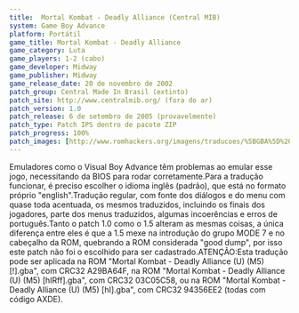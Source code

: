 ```yaml
---
title:  Mortal Kombat - Deadly Alliance (Central MIB)
system: Game Boy Advance
platform: Portátil
game_title: Mortal Kombat - Deadly Alliance
game_category: Luta
game_players: 1-2 (cabo)
game_developer: Midway
game_publisher: Midway
game_release_date: 20 de novembro de 2002
patch_group: Central Made In Brasil (extinto)
patch_site: http://www.centralmib.org/ (fora do ar)
patch_version: 1.0
patch_release: 6 de setembro de 2005 (provavelmente)
patch_type: Patch IPS dentro de pacote ZIP
patch_progress: 100%
patch_images: [http://www.romhackers.org/imagens/traducoes/%5BGBA%5D%20Mortal%20Kombat%20-%20Deadly%20Alliance%20-%20Central%20MIB%20-%201.png,http://www.romhackers.org/imagens/traducoes/%5BGBA%5D%20Mortal%20Kombat%20-%20Deadly%20Alliance%20-%20Central%20MIB%20-%202.png,http://www.romhackers.org/imagens/traducoes/%5BGBA%5D%20Mortal%20Kombat%20-%20Deadly%20Alliance%20-%20Central%20MIB%20-%203.png]
---
```

Emuladores como o Visual Boy Advance têm problemas ao emular esse jogo, necessitando da BIOS para rodar corretamente.Para a tradução funcionar, é preciso escolher o idioma inglês (padrão), que está no formato próprio "english".Tradução regular, com fonte dos diálogos e do menu com quase toda acentuada, os mesmos traduzidos, incluindo os finais dos jogadores, parte dos menus traduzidos, algumas incoerências e erros de português.Tanto o patch 1.0 como o 1.5 alteram as mesmas coisas, a única diferença entre eles é que a 1.5 mexe na introdução do grupo MODE 7 e no cabeçalho da ROM, quebrando a ROM considerada "good dump", por isso este patch não foi o escolhido para ser cadastrado.ATENÇÃO:Esta tradução pode ser aplicada na ROM "Mortal Kombat - Deadly Alliance (U) (M5) [!].gba", com CRC32 A29BA64F, na ROM "Mortal Kombat - Deadly Alliance (U) (M5) [hIRff].gba", com CRC32 03C05C58, ou na ROM "Mortal Kombat - Deadly Alliance (U) (M5) [hI].gba", com CRC32 94356EE2 (todas com código AXDE).